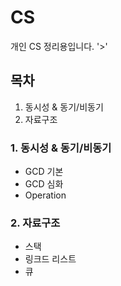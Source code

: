 # CS
개인 CS 정리용입니다. '>'

## 목차
1. 동시성 & 동기/비동기
2. 자료구조

### 1. 동시성 & 동기/비동기
- GCD 기본
- GCD 심화
- Operation

### 2. 자료구조
- 스택
- 링크드 리스트
- 큐